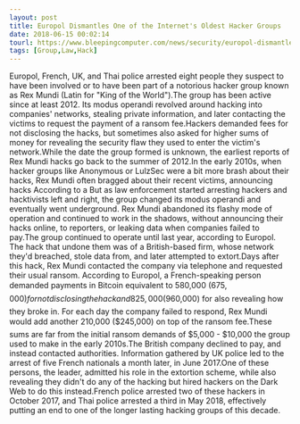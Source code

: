 ```yaml
---
layout: post
title: Europol Dismantles One of the Internet's Oldest Hacker Groups
date: 2018-06-15 00:02:14
tourl: https://www.bleepingcomputer.com/news/security/europol-dismantles-one-of-the-internets-oldest-hacker-groups/
tags: [Group,Law,Hack]
---
```

Europol, French, UK, and Thai police arrested eight people they suspect to have been involved or to have been part of a notorious hacker group known as Rex Mundi (Latin for "King of the World").The group has been active since at least 2012. Its modus operandi revolved around hacking into companies' networks, stealing private information, and later contacting the victims to request the payment of a ransom fee.Hackers demanded fees for not disclosing the hacks, but sometimes also asked for higher sums of money for revealing the security flaw they used to enter the victim's network.While the date the group formed is unknown, the earliest reports of Rex Mundi hacks go back to the summer of 2012.In the early 2010s, when hacker groups like Anonymous or LulzSec were a bit more brash about their hacks, Rex Mundi often bragged about their recent victims, announcing hacks According to a But as law enforcement started arresting hackers and hacktivists left and right, the group changed its modus operandi and eventually went underground. Rex Mundi abandoned its flashy mode of operation and continued to work in the shadows, without announcing their hacks online, to reporters, or leaking data when companies failed to pay.The group continued to operate until last year, according to Europol. The hack that undone them was of a British-based firm, whose network they'd breached, stole data from, and later attempted to extort.Days after this hack, Rex Mundi contacted the company via telephone and requested their usual ransom. According to Europol, a French-speaking person demanded payments in Bitcoin equivalent to 580,000 ($675,000) for not disclosing the hack and 825,000 ($960,000) for also revealing how they broke in. For each day the company failed to respond, Rex Mundi would add another 210,000 ($245,000) on top of the ransom fee.These sums are far from the initial ransom demands of $5,000 - $10,000 the group used to make in the early 2010s.The British company declined to pay, and instead contacted authorities. Information gathered by UK police led to the arrest of five French nationals a month later, in June 2017.One of these persons, the leader, admitted his role in the extortion scheme, while also revealing they didn't do any of the hacking but hired hackers on the Dark Web to do this instead.French police arrested two of these hackers in October 2017, and Thai police arrested a third in May 2018, effectively putting an end to one of the longer lasting hacking groups of this decade.